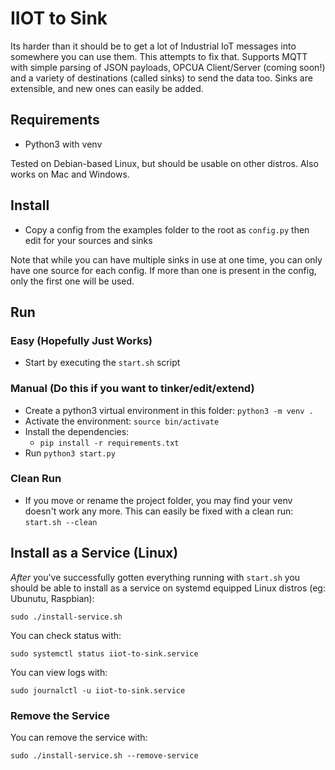 # IIOT to Sink

Its harder than it should be to get a lot of Industrial IoT messages into somewhere you can use them. This attempts to fix that. Supports MQTT with simple parsing of JSON payloads, OPCUA Client/Server (coming soon!) and a variety of destinations (called sinks) to send the data too. Sinks are extensible, and new ones can easily be added.

## Requirements

- Python3 with venv

Tested on Debian-based Linux, but should be usable on other distros. Also works on Mac and Windows.

## Install
- Copy a config from the examples folder to the root as `config.py` then edit for your sources and sinks

Note that while you can have multiple sinks in use at one time, you can only have one source for each config. If more than one is present in the config, only the first one will be used.

## Run

### Easy (Hopefully Just Works)
- Start by executing the `start.sh` script

### Manual (Do this if you want to tinker/edit/extend)
- Create a python3 virtual environment in this folder: `python3 -m venv .`
- Activate the environment: `source bin/activate`
- Install the dependencies:
    - `pip install -r requirements.txt`
- Run `python3 start.py`

### Clean Run
- If you move or rename the project folder, you may find your venv doesn't work any more. This can easily be fixed with a clean run: `start.sh --clean`

## Install as a Service (Linux)

*After* you've successfully gotten everything running with `start.sh` you should be able to install as a service on systemd equipped Linux distros (eg: Ubunutu, Raspbian):

`sudo ./install-service.sh`

You can check status with:

`sudo systemctl status iiot-to-sink.service`

You can view logs with:

`sudo journalctl -u iiot-to-sink.service`

### Remove the Service

You can remove the service with:

`sudo ./install-service.sh --remove-service`